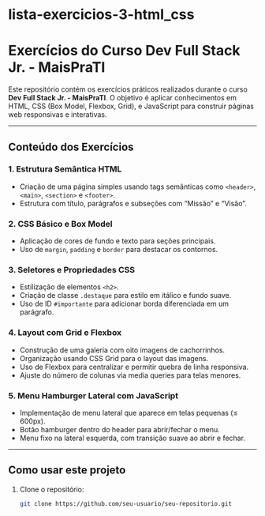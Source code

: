 # lista-exercicios-3-html_css
# Exercícios do Curso Dev Full Stack Jr. - MaisPraTI

Este repositório contém os exercícios práticos realizados durante o curso **Dev Full Stack Jr. - MaisPraTI**. O objetivo é aplicar conhecimentos em HTML, CSS (Box Model, Flexbox, Grid), e JavaScript para construir páginas web responsivas e interativas.

---

## Conteúdo dos Exercícios

### 1. Estrutura Semântica HTML
- Criação de uma página simples usando tags semânticas como `<header>`, `<main>`, `<section>` e `<footer>`.
- Estrutura com título, parágrafos e subseções com “Missão” e “Visão”.

### 2. CSS Básico e Box Model
- Aplicação de cores de fundo e texto para seções principais.
- Uso de `margin`, `padding` e `border` para destacar os contornos.

### 3. Seletores e Propriedades CSS
- Estilização de elementos `<h2>`.
- Criação de classe `.destaque` para estilo em itálico e fundo suave.
- Uso de ID `#importante` para adicionar borda diferenciada em um parágrafo.

### 4. Layout com Grid e Flexbox
- Construção de uma galeria com oito imagens de cachorrinhos.
- Organização usando CSS Grid para o layout das imagens.
- Uso de Flexbox para centralizar e permitir quebra de linha responsiva.
- Ajuste do número de colunas via media queries para telas menores.

### 5. Menu Hamburger Lateral com JavaScript
- Implementação de menu lateral que aparece em telas pequenas (≤ 600px).
- Botão hamburger dentro do header para abrir/fechar o menu.
- Menu fixo na lateral esquerda, com transição suave ao abrir e fechar.

---

## Como usar este projeto

1. Clone o repositório:
   ```bash
   git clone https://github.com/seu-usuario/seu-repositorio.git
